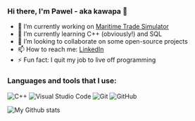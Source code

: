 ### Hi there, I'm Pawel - aka kawapa 👋

- 🔭 I’m currently working on [Maritime Trade Simulator](https://github.com/kawapa/maritime-trade-simulator)
- 🌱 I’m currently learning C++ (obviously!) and SQL
- 👯 I’m looking to collaborate on some open-source projects
- 📫 How to reach me: [LinkedIn](https://www.linkedin.com/in/pawelkawalec/)
- ⚡ Fun fact: I quit my job to live off programming

### Languages and tools that I use:

![C++](https://img.icons8.com/color/48/000000/c-plus-plus-logo.png)
![Visual Studio Code](https://img.icons8.com/fluent/48/000000/visual-studio-code-2019.png)
![Git](https://img.icons8.com/color/48/000000/git.png)
![GitHub](https://img.icons8.com/fluent/48/000000/github.png)

![My Github stats](https://github-readme-stats.vercel.app/api?username=anuraghazra&theme=default&show_icons=true&hide_border=true)